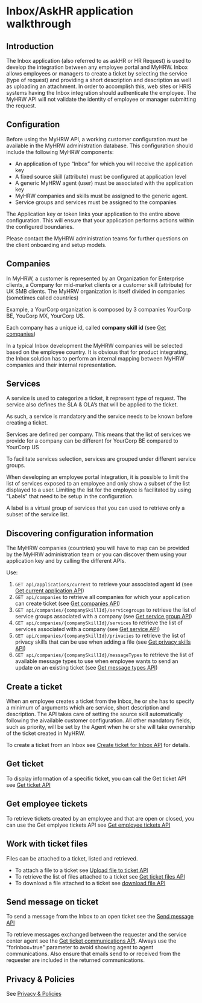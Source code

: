 # Inbox/AskHR application walkthrough

## Introduction

The Inbox application (also referred to as askHR or HR Request) is used to develop the integration between any employee portal and MyHRW. Inbox allows employees or managers to create a ticket by selecting the service (type of request) and providing a short description and description as well as uploading an attachment.
In order to accomplish this, web sites or HRIS systems having the Inbox integration should authenticate the employee. The MyHRW API will not validate the identity of employee or manager submitting the request.

## Configuration

Before using the MyHRW API, a working customer configuration must be available in the MyHRW administration database. This configuration should include the following MyHRW components:

* An application of type “Inbox” for which you will receive the application key
* A fixed source skill (attribute) must be configured at application level
* A generic MyHRW agent (user) must be associated with the application key
* MyHRW companies and skills must be assigned to the generic agent.
* Service groups and services must be assigned to the companies

The Application key or token links your application to the entire above configuration. This will ensure that your application performs actions within the configured boundaries.

Please contact the MyHRW administration teams for further questions on the client onboarding and setup models.

## Companies

In MyHRW, a customer is represented by an Organization for Enterprise clients, a Company for mid-market clients or a customer skill (attribute) for UK SMB clients.
The MyHRW organization is itself divided in companies (sometimes called countries)

Example, a YourCorp organization is composed by 3 companies YourCorp BE, YouCorp MX, YourCorp US.

Each company has a unique id, called **company skill id** (see [Get companies](/docs/API_GetCompanies)) 

In a typical Inbox development the MyHRW companies will be selected based on the employee country. It is obvious that for product integrating, the Inbox solution has to perform an internal mapping between MyHRW companies and their internal representation. 

## Services

A service is used to categorize a ticket, it represent type of request.
The service also defines the SLA & OLA’s that will be applied to the ticket.

As such, a service is mandatory and the service needs to be known before creating a ticket.

Services are defined per company. This means that the list of services we provide for a company can be different for YourCorp BE compared to YourCorp US

To facilitate services selection, services are grouped under different service groups.

When developing an employee portal integration, it is possible to limit the list of services exposed to an employee and only show a subset of the list displayed to a user. Limiting the list for the employee is facilitated by using "Labels" that need to be setup in the configuration.

A label is a virtual group of services that you can used to retrieve only a subset of the service list.

## Discovering configuration information

The MyHRW companies (countries) you will have to map can be provided by the MyHRW administration team or you can discover them using your application key and by calling the different APIs.

Use: 

1. `GET api/applications/current` to retrieve your associated agent id (see [Get current application API](/docs/API_GetCurrentApplication))
2. `GET api/companies` to retrieve all companies for which your application can create ticket (see [Get companies API](/docs/API_GetCompanies))
3. `GET api/companies/{companySkillId}/servicegroups` to retrieve the list of service groups associated with a company (see [Get service group API](/docs/API_GetServiceGroups))   
4. `GET api/companies/{companySkillId}/services` to retrieve the list of services associated with a company (see [Get service API](/docs/API_GetServices))  
5. `GET api/companies/{companySkillId}/privacies` to retrieve the list of privacy skills that can be use when adding a file (see [Get privacy skills API](/docs/API_GetPrivacies))
6. `GET api/companies/{companySkillId}/messageTypes` to retrieve the list of available message types to use when employee wants to send an update on an existing ticket (see [Get message types API](/docs/API_GetMessageTypes))

## Create a ticket

When an employee creates a ticket from the Inbox, he or she has to specify a minimum of arguments which are service, short description and description. 
The API takes care of setting the source skill automatically following the aivailable customer configuration.
All other mandatory fields, such as priority, will be set by the Agent when he or she will take ownership of the ticket created in MyHRW.

To create a ticket from an Inbox see [Create ticket for Inbox API](/docs/API_CreateTicket_Inbox) for details.

## Get ticket

To display information of a specific ticket, you can call the Get ticket API see [Get ticket API](/docs/API_GetTicket)

## Get employee tickets

To retrieve tickets created by an employee and that are open or closed, you can use the Get emplyee tickets API see [Get employee tickets API](/docs/API_GetEmployeeTickets)

## Work with ticket files

Files can be attached to a ticket, listed and retrieved. 

* To attach a file to a ticket see [Upload file to ticket API](/docs/API_UploadFile.md)
* To retrieve the list of files attached to a ticket see [Get ticket files API](/docs/API_GetTicketFiles.md)
* To download a file attached to a ticket see [download file API](/docs/API_DownloadFile)

## Send message on ticket

To send a message from the Inbox to an open ticket see the [Send message API](/docs/API_SendMessage)

To retrieve messages exchanged between the requester and the service center agent see the [Get ticket communications API](/docs/API_GetCommunications). 
Always use the "forinbox=true" parameter to avoid showing agent to agent communications. Also ensure that emails send to or received from the requester are included in the returned communications. 

## Privacy & Policies

See [Privacy & Policies](/docs/PrivacyAndPolicies)